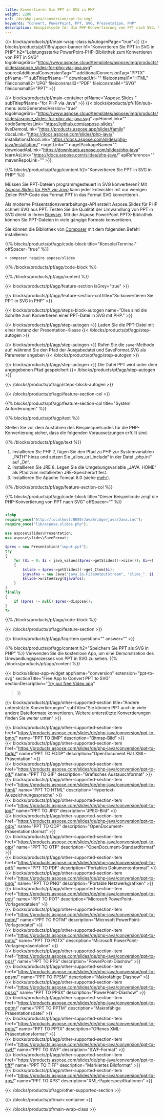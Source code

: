 ```yaml
---
title: Konvertieren Sie PPT in SVG in PHP
weight: 2280
url: /de/php-java/conversion/ppt-to-svg/ 
keywords: "Convert, PowerPoint, PPT, SVG, Presentation, PHP"
description: Beispielcode für die PHP-Konvertierung von PPT nach SVG. Verwenden Sie die PowerPoint-PHP-API für die Stapelkonvertierung von PPT-Dateien in SVG-Dateien.
---
```


{{< blocks/products/pf/main-wrap-class isAutogenPage="true">}}
{{< blocks/products/pf/i18n/upper-banner h1="Konvertieren Sie PPT in SVG in PHP" h2="Leistungsstarke PowerPoint-PHP-Bibliothek zum Konvertieren von PPT in SVG" logoImageSrc="https://www.aspose.cloud/templates/aspose/img/products/slides/aspose_slides-for-php-via-java.svg" sourceAdditionalConversionTag="" additionalConversionTag="PPTX" pfName="" subTitlepfName="" downloadUrl="" fileiconsmall1="HTML" fileiconsmall2="JPG" fileiconsmall3="PDF" fileiconsmall4="SVG" fileiconsmall5="PPT" >}}

{{< blocks/products/pf/main-container pfName="Aspose.Slides " subTitlepfName="for PHP via Java" >}}
{{< blocks/products/pf/i18n/sub-menu autoGeneratedVersion="true" logoImageSrc="https://www.aspose.cloud/templates/aspose/img/products/slides/aspose_slides-for-php-via-java.svg" apiHomeLink="" codeSamplesLink="https://github.com/aspose-slides" liveDemosLink="https://products.aspose.app/slides/family" docsLink="https://docs.aspose.com/slides/php-java/" installationsDocsLink="https://docs.aspose.com/slides/php-java/installation/" nugetLink="" nugetPackageName="" downloadAsLink="https://downloads.aspose.com/slides/php-java" learnAsLink="https://docs.aspose.com/slides/php-java/" apiReference="" mavenRepoLink="" >}}

{{% blocks/products/pf/agp/content h2="Konvertieren Sie PPT in SVG in PHP" %}}

Müssen Sie PPT-Dateien programmgesteuert in SVG konvertieren? Mit [*Aspose.Slides for PHP via Java*](https://products.aspose.com/slides/de/php-java/) kann jeder Entwickler mit nur wenigen Zeilen PHP-Code das Format PPT in das Format SVG konvertieren .

Als moderne Präsentationsverarbeitungs-API erstellt Aspose.Slides für PHP schnell SVG aus PPT. Testen Sie die Qualität der Umwandlung von PPT in SVG direkt in Ihrem [Browser](https://products.aspose.app/slides/conversion). Mit der Aspose PowerPoint PPTX-Bibliothek können Sie PPT-Dateien in viele gängige Formate konvertieren.

Sie können die Bibliothek von [Composer](https://packagist.org/packages/aspose/slides) mit dem folgenden Befehl installieren:

{{% blocks/products/pf/agp/code-block title="Konsole/Terminal" offSpacer="true" %}}

```console
> composer require aspose/slides 

```

{{% /blocks/products/pf/agp/code-block %}}

{{% /blocks/products/pf/agp/content %}}

{{< blocks/products/pf/agp/feature-section isGrey="true" >}}

{{< blocks/products/pf/agp/feature-section-col title="So konvertieren Sie PPT in SVG in PHP" >}}

{{< blocks/products/pf/agp/steps-block-autogen name="Dies sind die Schritte zum Konvertieren einer PPT-Datei in SVG mit PHP." >}}

{{< blocks/products/pf/agp/step-autogen >}}
Laden Sie die PPT-Datei mit einer Instanz der Presentation-Klasse
{{< /blocks/products/pf/agp/step-autogen >}}

{{< blocks/products/pf/agp/step-autogen >}}
Rufen Sie die `save`-Methode auf, während Sie den Pfad der Ausgabedatei und SaveFormat.SVG als Parameter angeben
{{< /blocks/products/pf/agp/step-autogen >}}

{{< blocks/products/pf/agp/step-autogen >}}
Die Datei PPT wird unter dem angegebenen Pfad gespeichert
{{< /blocks/products/pf/agp/step-autogen >}}

{{< /blocks/products/pf/agp/steps-block-autogen >}}

{{< /blocks/products/pf/agp/feature-section-col >}}

{{% blocks/products/pf/agp/feature-section-col title="System Anforderungen" %}}

{{% blocks/products/pf/agp/text %}}

 Stellen Sie vor dem Ausführen des Beispielquellcodes für die PHP-Konvertierung sicher, dass die folgenden Voraussetzungen erfüllt sind.

{{% /blocks/products/pf/agp/text %}}

1. Installieren Sie PHP 7, fügen Sie den Pfad zu PHP zur Systemvariablen „PATH“ hinzu und setzen Sie „allow_url_include“ in der Datei „php.ini“ auf „On“.
1. Installieren Sie JRE 8. Legen Sie die Umgebungsvariable „JAVA_HOME“ als Pfad zum installierten JRE-Speicherort fest.
1. Installieren Sie Apache Tomcat 8.0 (siehe [mehr](https://docs.aspose.com/slides/php-java/installation/)). 

{{% /blocks/products/pf/agp/feature-section-col %}}

{{% blocks/products/pf/agp/code-block title="Dieser Beispielcode zeigt die PHP-Konvertierung von PPT nach SVG" offSpacer="" %}}

```php

<?php
require_once("http://localhost:8080/JavaBridge/java/Java.inc");
require_once("lib/aspose.slides.php");
 
use aspose\slides\Presentation;
use aspose\slides\SaveFormat;
 
$pres = new Presentation("input.ppt");
try
{
    for ($i = 0; $i < java_values($pres->getSlides()->size()); $i++)
    {
        $slide = $pres->getSlides()->get_Item($i);
        $javafos = new Java("java.io.FileOutputStream", "slide_". $i .".svg");
        $slide->writeAsSvg($javafos);
    }
}
finally
{
    if ($pres != null) $pres->dispose();
}
?>

```
{{% /blocks/products/pf/agp/code-block %}}

{{< /blocks/products/pf/agp/feature-section >}}

{{< blocks/products/pf/agp/faq-item question="" answer="" >}}
 
{{% blocks/products/pf/agp/content h2="Speichern Sie PPT als SVG in PHP" %}}
Verwenden Sie die kostenlose App, um eine Demonstration des Umwandlungsprozesses von PPT in SVG zu sehen. 
{{% /blocks/products/pf/agp/content %}}

<!-- aboutfile Starts -->

{{< blocks/slides-app-widget 
appName="conversion"
extension="ppt-to-svg"
sectionTitle="Free App to Convert PPT to SVG" 
sectionDescription="[Try our free Video app](https://products.aspose.app/slides/video/)" 
>}}

<!-- aboutfile Ends -->

{{< blocks/products/pf/agp/other-supported-section title="Andere unterstützte Konvertierungen" subTitle="Sie können PPT auch in viele andere Dateiformate konvertieren. Weitere unterstützte Konvertierungen finden Sie weiter unten" >}}

{{< blocks/products/pf/agp/other-supported-section-item href="https://products.aspose.com/slides/de/php-java/conversion/ppt-to-bmp/" name="PPT TO BMP" description="Bitmap-Bild" >}}  
{{< blocks/products/pf/agp/other-supported-section-item href="https://products.aspose.com/slides/de/php-java/conversion/ppt-to-fodp/" name="PPT TO FODP" description="OpenDocument Flat XML-Präsentation" >}}  
{{< blocks/products/pf/agp/other-supported-section-item href="https://products.aspose.com/slides/de/php-java/conversion/ppt-to-gif/" name="PPT TO GIF" description="Grafisches Austauschformat" >}}  
{{< blocks/products/pf/agp/other-supported-section-item href="https://products.aspose.com/slides/de/php-java/conversion/ppt-to-html/" name="PPT TO HTML" description="Hypertext-Auszeichnungssprache" >}}  
{{< blocks/products/pf/agp/other-supported-section-item href="https://products.aspose.com/slides/de/php-java/conversion/ppt-to-jpg/" name="PPT TO JPG" description="JPEG-Bild" >}}  
{{< blocks/products/pf/agp/other-supported-section-item href="https://products.aspose.com/slides/de/php-java/conversion/ppt-to-odp/" name="PPT TO ODP" description="OpenDocument-Präsentationsformat" >}}  
{{< blocks/products/pf/agp/other-supported-section-item href="https://products.aspose.com/slides/de/php-java/conversion/ppt-to-otp/" name="PPT TO OTP" description="OpenDocument-Standardformat" >}}  
{{< blocks/products/pf/agp/other-supported-section-item href="https://products.aspose.com/slides/de/php-java/conversion/ppt-to-pdf/" name="PPT TO PDF" description="Portables Dokumentenformat" >}}  
{{< blocks/products/pf/agp/other-supported-section-item href="https://products.aspose.com/slides/de/php-java/conversion/ppt-to-png/" name="PPT TO PNG" description="Portable Netzwerkgrafiken" >}}  
{{< blocks/products/pf/agp/other-supported-section-item href="https://products.aspose.com/slides/de/php-java/conversion/ppt-to-pot/" name="PPT TO POT" description="Microsoft PowerPoint-Vorlagendateien" >}}  
{{< blocks/products/pf/agp/other-supported-section-item href="https://products.aspose.com/slides/de/php-java/conversion/ppt-to-potm/" name="PPT TO POTM" description="Microsoft PowerPoint-Vorlagendatei" >}}  
{{< blocks/products/pf/agp/other-supported-section-item href="https://products.aspose.com/slides/de/php-java/conversion/ppt-to-potx/" name="PPT TO POTX" description="Microsoft PowerPoint-Vorlagenpräsentation" >}}  
{{< blocks/products/pf/agp/other-supported-section-item href="https://products.aspose.com/slides/de/php-java/conversion/ppt-to-pps/" name="PPT TO PPS" description="PowerPoint-Diashow" >}}  
{{< blocks/products/pf/agp/other-supported-section-item href="https://products.aspose.com/slides/de/php-java/conversion/ppt-to-ppsm/" name="PPT TO PPSM" description="Makrofähige Diashow" >}}  
{{< blocks/products/pf/agp/other-supported-section-item href="https://products.aspose.com/slides/de/php-java/conversion/ppt-to-ppsx/" name="PPT TO PPSX" description="PowerPoint-Diashow" >}}  
{{< blocks/products/pf/agp/other-supported-section-item href="https://products.aspose.com/slides/de/php-java/conversion/ppt-to-pptm/" name="PPT TO PPTM" description="Makrofähige Präsentationsdatei" >}}  
{{< blocks/products/pf/agp/other-supported-section-item href="https://products.aspose.com/slides/de/php-java/conversion/ppt-to-pptx/" name="PPT TO PPTX" description="Offenes XML-Präsentationsformat" >}}  
{{< blocks/products/pf/agp/other-supported-section-item href="https://products.aspose.com/slides/de/php-java/conversion/ppt-to-swf/" name="PPT TO SWF" description="SWF-Format" >}}  
{{< blocks/products/pf/agp/other-supported-section-item href="https://products.aspose.com/slides/de/php-java/conversion/ppt-to-tiff/" name="PPT TO TIFF" description="Markiertes Bildformat" >}}  
{{< blocks/products/pf/agp/other-supported-section-item href="https://products.aspose.com/slides/de/php-java/conversion/ppt-to-xps/" name="PPT TO XPS" description="XML-Papierspezifikationen" >}}  


{{< /blocks/products/pf/agp/other-supported-section >}}

{{< /blocks/products/pf/main-container >}}
    
{{< /blocks/products/pf/main-wrap-class >}}